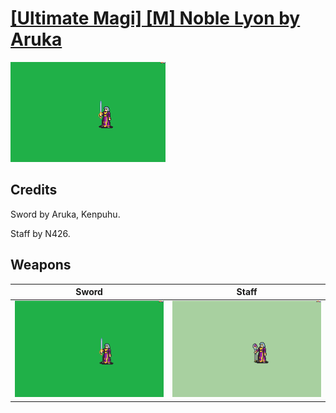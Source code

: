 # [\[Ultimate Magi\] \[M\] Noble Lyon by Aruka](./)

<img src="./1.%20Sword/Sword_000.png" alt="[Ultimate Magi] [M] Noble Lyon by Aruka standing" />

## Credits

Sword by Aruka, Kenpuhu. 

Staff by N426.

## Weapons


|Sword |Staff |
|  :---: | :---: |
| <img alt="Sword animation" src="./1.%20Sword/Sword.gif" /> | <img alt="Staff animation" src="./7.%20Staff/Staff.gif" /> |
